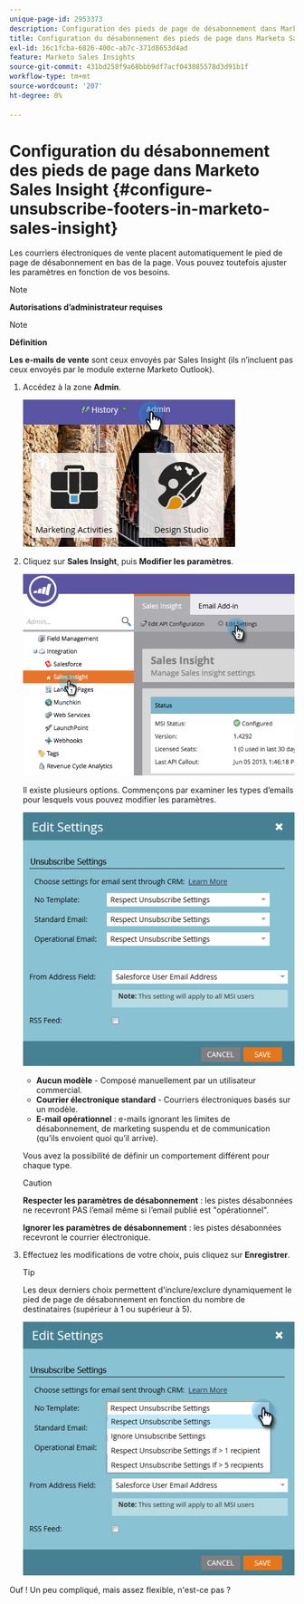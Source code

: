 ```yaml
---
unique-page-id: 2953373
description: Configuration des pieds de page de désabonnement dans Marketo Sales Insight - Marketo Docs - Documentation du produit
title: Configuration du désabonnement des pieds de page dans Marketo Sales Insight
exl-id: 16c1fcba-6826-400c-ab7c-371d8653d4ad
feature: Marketo Sales Insights
source-git-commit: 431bd258f9a68bbb9df7acf043085578d3d91b1f
workflow-type: tm+mt
source-wordcount: '207'
ht-degree: 0%

---
```


# Configuration du désabonnement des pieds de page dans Marketo Sales Insight {#configure-unsubscribe-footers-in-marketo-sales-insight}

Les courriers électroniques de vente placent automatiquement le pied de page de désabonnement en bas de la page. Vous pouvez toutefois ajuster les paramètres en fonction de vos besoins.

>[!NOTE]
>
>**Autorisations d’administrateur requises**

>[!NOTE]
>
>**Définition**
>
>**Les e-mails de vente** sont ceux envoyés par Sales Insight (ils n’incluent pas ceux envoyés par le module externe Marketo Outlook).

1. Accédez à la zone **Admin**.

   ![](assets/one-1.png)

1. Cliquez sur **Sales Insight**, puis **Modifier les paramètres**.

   ![](assets/two-1.png)

   Il existe plusieurs options. Commençons par examiner les types d’emails pour lesquels vous pouvez modifier les paramètres.

   ![](assets/three-1.png)

   * **Aucun modèle** - Composé manuellement par un utilisateur commercial.
   * **Courrier électronique standard** - Courriers électroniques basés sur un modèle.
   * **E-mail opérationnel** : e-mails ignorant les limites de désabonnement, de marketing suspendu et de communication (qu’ils envoient quoi qu’il arrive).

   Vous avez la possibilité de définir un comportement différent pour chaque type.

   >[!CAUTION]
   >
   >**Respecter les paramètres de désabonnement** : les pistes désabonnées ne recevront PAS l’email même si l’email publié est &quot;opérationnel&quot;.
   >
   >**Ignorer les paramètres de désabonnement** : les pistes désabonnées recevront le courrier électronique.

1. Effectuez les modifications de votre choix, puis cliquez sur **Enregistrer**.

   >[!TIP]
   >
   >Les deux derniers choix permettent d&#39;inclure/exclure dynamiquement le pied de page de désabonnement en fonction du nombre de destinataires (supérieur à 1 ou supérieur à 5).

   ![](assets/four-1.png)

Ouf ! Un peu compliqué, mais assez flexible, n&#39;est-ce pas ?
